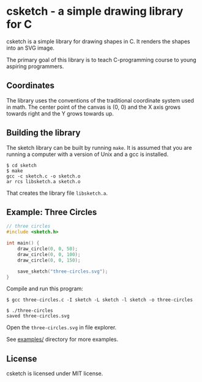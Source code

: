 # csketch - a simple drawing library for C

csketch is a simple library for drawing shapes in C. It renders the shapes into an SVG image.

The primary goal of this library is to teach C-programming course to young aspiring programmers.

## Coordinates

The library uses the conventions of the traditional coordinate system used in math. The center point of the canvas is (0, 0) and the X axis grows towards right and the Y grows towards up.

## Building the library

The sketch library can be built by running `make`. It is assumed that you are running a computer with a version of Unix and a gcc is installed.

```
$ cd sketch
$ make
gcc -c sketch.c -o sketch.o
ar rcs libsketch.a sketch.o
```

That creates the library file `libsketch.a`.

## Example: Three Circles

```c
// three circles
#include <sketch.h>

int main() {
    draw_circle(0, 0, 50);
    draw_circle(0, 0, 100);
    draw_circle(0, 0, 150);

    save_sketch("three-circles.svg");
}
```

Compile and run this program:

```
$ gcc three-circles.c -I sketch -L sketch -l sketch -o three-circles

$ ./three-circles
saved three-circles.svg
```

Open the `three-circles.svg` in file explorer.

See [examples/](examples/) directory for more examples.

## License

csketch is licensed under MIT license.
